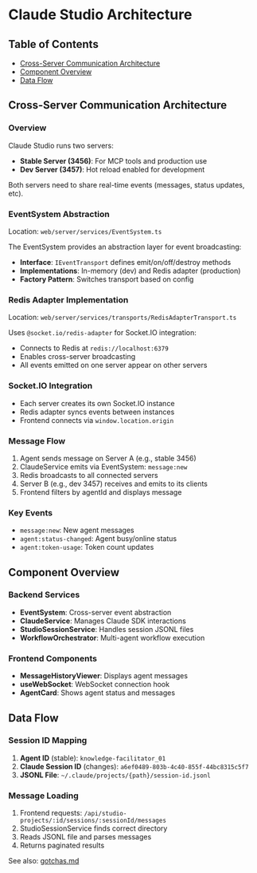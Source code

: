 # Claude Studio Architecture

## Table of Contents

- [Cross-Server Communication Architecture](#cross-server-communication-architecture)
- [Component Overview](#component-overview)
- [Data Flow](#data-flow)

## Cross-Server Communication Architecture

### Overview

Claude Studio runs two servers:

- **Stable Server (3456)**: For MCP tools and production use
- **Dev Server (3457)**: Hot reload enabled for development

Both servers need to share real-time events (messages, status updates, etc).

### EventSystem Abstraction

Location: `web/server/services/EventSystem.ts`

The EventSystem provides an abstraction layer for event broadcasting:

- **Interface**: `IEventTransport` defines emit/on/off/destroy methods
- **Implementations**: In-memory (dev) and Redis adapter (production)
- **Factory Pattern**: Switches transport based on config

### Redis Adapter Implementation

Location: `web/server/services/transports/RedisAdapterTransport.ts`

Uses `@socket.io/redis-adapter` for Socket.IO integration:

- Connects to Redis at `redis://localhost:6379`
- Enables cross-server broadcasting
- All events emitted on one server appear on other servers

### Socket.IO Integration

- Each server creates its own Socket.IO instance
- Redis adapter syncs events between instances
- Frontend connects via `window.location.origin`

### Message Flow

1. Agent sends message on Server A (e.g., stable 3456)
2. ClaudeService emits via EventSystem: `message:new`
3. Redis broadcasts to all connected servers
4. Server B (e.g., dev 3457) receives and emits to its clients
5. Frontend filters by agentId and displays message

### Key Events

- `message:new`: New agent messages
- `agent:status-changed`: Agent busy/online status
- `agent:token-usage`: Token count updates

## Component Overview

### Backend Services

- **EventSystem**: Cross-server event abstraction
- **ClaudeService**: Manages Claude SDK interactions
- **StudioSessionService**: Handles session JSONL files
- **WorkflowOrchestrator**: Multi-agent workflow execution

### Frontend Components

- **MessageHistoryViewer**: Displays agent messages
- **useWebSocket**: WebSocket connection hook
- **AgentCard**: Shows agent status and messages

## Data Flow

### Session ID Mapping

1. **Agent ID** (stable): `knowledge-facilitator_01`
2. **Claude Session ID** (changes): `a6ef0489-803b-4c40-855f-44bc8315c5f7`
3. **JSONL File**: `~/.claude/projects/{path}/session-id.jsonl`

### Message Loading

1. Frontend requests: `/api/studio-projects/:id/sessions/:sessionId/messages`
2. StudioSessionService finds correct directory
3. Reads JSONL file and parses messages
4. Returns paginated results

See also: [gotchas.md](./gotchas.md#claude-session-file-location-issue)
